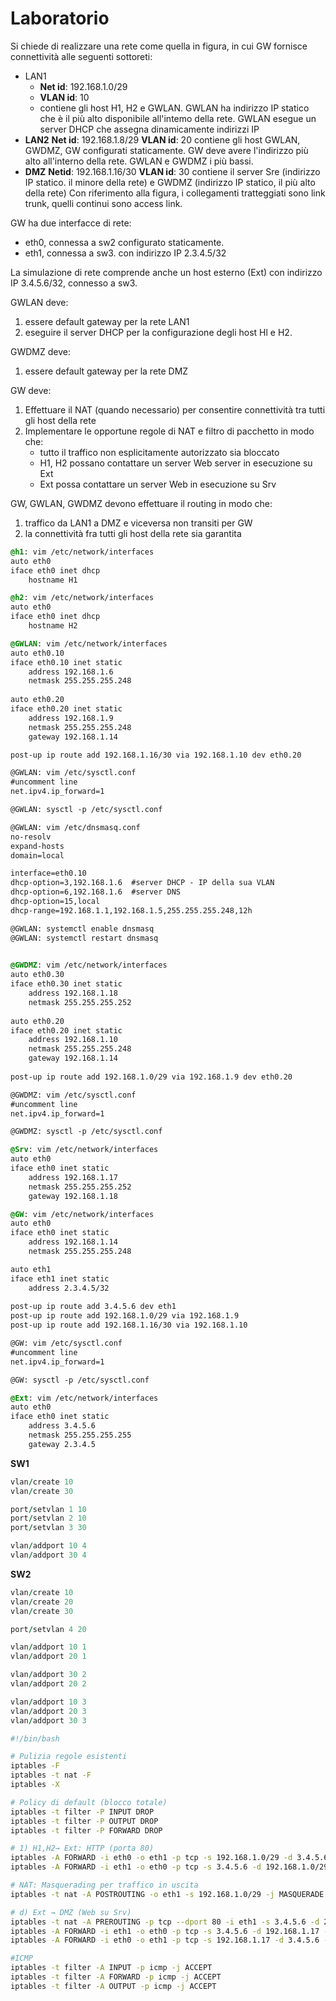 # Laboratorio
Si chiede di realizzare una rete come quella in figura, in cui GW fornisce connettività alle seguenti sottoreti:

- LAN1
    - **Net id**: 192.168.1.0/29
    - **VLAN id**: 10
    - contiene gli host H1, H2 e GWLAN. GWLAN ha indirizzo IP statico che è il più alto disponibile all'intemo della rete. GWLAN esegue un server DHCP che assegna dinamicamente indirizzi IP
- **LAN2**
**Net id**: 192.168.1.8/29
**VLAN id**: 20
contiene gli host GWLAN, GWDMZ, GW configurati staticamente. GW deve avere l'indirizzo più alto all'interno della rete. GWLAN e GWDMZ i più bassi.
- **DMZ**
**Netid**: 192.168.1.16/30
**VLAN id**: 30
contiene il server Sre (indirizzo IP statico. il minore della rete) e GWDMZ (indirizzo IP statico, il più alto della rete) Con riferimento alla figura, i collegamenti tratteggiati sono link trunk, quelli continui sono access link.

GW ha due interfacce di rete:
- eth0, connessa a sw2 configurato staticamente.
- eth1, connessa a sw3. con indirizzo IP 2.3.4.5/32

La simulazione di rete comprende anche un host esterno (Ext) con indirizzo IP 3.4.5.6/32, connesso a sw3.

GWLAN deve:
1. essere default gateway per la rete LAN1
2. eseguire il server DHCP per la configurazione degli host Hl e H2.

GWDMZ deve:
1. essere default gateway per la rete DMZ

GW deve:
1. Effettuare il NAT (quando necessario) per consentire connettività tra tutti gli host della rete
2. Implementare le opportune regole di NAT e filtro di pacchetto in modo che:
    - tutto il traffico non esplicitamente autorizzato sia bloccato
    - H1, H2 possano contattare un server Web server in esecuzione su Ext
    - Ext possa contattare un server Web in esecuzione su Srv

GW, GWLAN, GWDMZ devono effettuare il routing in modo che:
1. traffico da LAN1 a DMZ e viceversa non transiti per GW
2. la connettività fra tutti gli host della rete sia garantita

```scss
@h1: vim /etc/network/interfaces
auto eth0
iface eth0 inet dhcp
	hostname H1
```

```scss
@h2: vim /etc/network/interfaces
auto eth0
iface eth0 inet dhcp
	hostname H2
```

```scss
@GWLAN: vim /etc/network/interfaces
auto eth0.10
iface eth0.10 inet static
	address 192.168.1.6
	netmask 255.255.255.248 
	
auto eth0.20
iface eth0.20 inet static
	address 192.168.1.9
	netmask 255.255.255.248 
	gateway 192.168.1.14

post-up ip route add 192.168.1.16/30 via 192.168.1.10 dev eth0.20

@GWLAN: vim /etc/sysctl.conf
#uncomment line
net.ipv4.ip_forward=1

@GWLAN: sysctl -p /etc/sysctl.conf

@GWLAN: vim /etc/dnsmasq.conf
no-resolv
expand-hosts
domain=local

interface=eth0.10
dhcp-option=3,192.168.1.6  #server DHCP - IP della sua VLAN
dhcp-option=6,192.168.1.6  #server DNS 
dhcp-option=15,local
dhcp-range=192.168.1.1,192.168.1.5,255.255.255.248,12h

@GWLAN: systemctl enable dnsmasq 
@GWLAN: systemctl restart dnsmasq                  
 
```

```scss
@GWDMZ: vim /etc/network/interfaces
auto eth0.30
iface eth0.30 inet static
	address 192.168.1.18
	netmask 255.255.255.252
	
auto eth0.20
iface eth0.20 inet static
	address 192.168.1.10
	netmask 255.255.255.248
	gateway 192.168.1.14
	
post-up ip route add 192.168.1.0/29 via 192.168.1.9 dev eth0.20

@GWDMZ: vim /etc/sysctl.conf
#uncomment line
net.ipv4.ip_forward=1

@GWDMZ: sysctl -p /etc/sysctl.conf
```

```scss
@Srv: vim /etc/network/interfaces
auto eth0
iface eth0 inet static
	address 192.168.1.17
	netmask 255.255.255.252
	gateway 192.168.1.18
```

```scss
@GW: vim /etc/network/interfaces
auto eth0
iface eth0 inet static
	address 192.168.1.14
	netmask 255.255.255.248

auto eth1
iface eth1 inet static
	address 2.3.4.5/32
	
post-up ip route add 3.4.5.6 dev eth1
post-up ip route add 192.168.1.0/29 via 192.168.1.9
post-up ip route add 192.168.1.16/30 via 192.168.1.10

@GW: vim /etc/sysctl.conf
#uncomment line
net.ipv4.ip_forward=1

@GW: sysctl -p /etc/sysctl.conf
```

```scss
@Ext: vim /etc/network/interfaces
auto eth0
iface eth0 inet static
	address 3.4.5.6
	netmask 255.255.255.255
	gateway 2.3.4.5
```

**SW1**

```coffeescript
vlan/create 10
vlan/create 30

port/setvlan 1 10
port/setvlan 2 10
port/setvlan 3 30

vlan/addport 10 4
vlan/addport 30 4
```

**SW2**

```coffeescript
vlan/create 10
vlan/create 20
vlan/create 30

port/setvlan 4 20 

vlan/addport 10 1
vlan/addport 20 1

vlan/addport 30 2
vlan/addport 20 2

vlan/addport 10 3
vlan/addport 20 3
vlan/addport 30 3
```

```bash
#!/bin/bash

# Pulizia regole esistenti
iptables -F
iptables -t nat -F
iptables -X

# Policy di default (blocco totale)
iptables -t filter -P INPUT DROP
iptables -t filter -P OUTPUT DROP
iptables -t filter -P FORWARD DROP

# 1) H1,H2→ Ext: HTTP (porta 80)
iptables -A FORWARD -i eth0 -o eth1 -p tcp -s 192.168.1.0/29 -d 3.4.5.6 --dport 80 -m state --state NEW,ESTABLISHED -j ACCEPT
iptables -A FORWARD -i eth1 -o eth0 -p tcp -s 3.4.5.6 -d 192.168.1.0/29 --sport 80 -m state --state ESTABLISHED -j ACCEPT

# NAT: Masquerading per traffico in uscita
iptables -t nat -A POSTROUTING -o eth1 -s 192.168.1.0/29 -j MASQUERADE

# d) Ext → DMZ (Web su Srv)
iptables -t nat -A PREROUTING -p tcp --dport 80 -i eth1 -s 3.4.5.6 -d 2.3.4.5 -j DNAT --to-destination 192.168.1.17
iptables -A FORWARD -i eth1 -o eth0 -p tcp -s 3.4.5.6 -d 192.168.1.17 --dport 80 -m state --state NEW,ESTABLISHED -j ACCEPT
iptables -A FORWARD -i eth0 -o eth1 -p tcp -s 192.168.1.17 -d 3.4.5.6 --sport 80 -m state --state ESTABLISHED -j ACCEPT

#ICMP
iptables -t filter -A INPUT -p icmp -j ACCEPT
iptables -t filter -A FORWARD -p icmp -j ACCEPT
iptables -t filter -A OUTPUT -p icmp -j ACCEPT

```